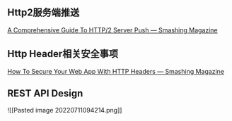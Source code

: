 ## Http2服务端推送

[A Comprehensive Guide To HTTP/2 Server Push — Smashing Magazine](https://www.smashingmagazine.com/2017/04/guide-http2-server-push/)

## Http Header相关安全事项

[How To Secure Your Web App With HTTP Headers — Smashing Magazine](https://www.smashingmagazine.com/2017/04/secure-web-app-http-headers/)

## REST API Design

![[Pasted image 20220711094214.png]]



